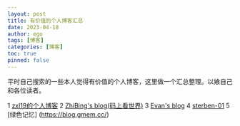 ```yaml
---
layout: post
title: 有价值的个人博客汇总
date: 2023-04-18
author: ego
tags: [博客]
categories: [博客]
toc: true
pinned: false
---
```


平时自己搜索的一些本人觉得有价值的个人博客，这里做一个汇总整理。以飨自己和各位读者。 

1 [zxl19的个人博客](https://zxl19.github.io/) 
2 [ZhiBing's blog(码上看世界)](https://azmddy.github.io/) 
3 [Evan's blog](https://xugaoyi.com/) 
4 [sterben-01](https://sterben-01.github.io/)
5 [绿色记忆] (https://blog.gmem.cc/)
